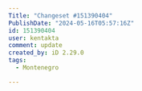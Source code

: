 ```yaml
---
Title: "Changeset #151390404"
PublishDate: "2024-05-16T05:57:16Z"
id: 151390404
user: kentakta
comment: update
created_by: iD 2.29.0
tags:
  - Montenegro

---
```

